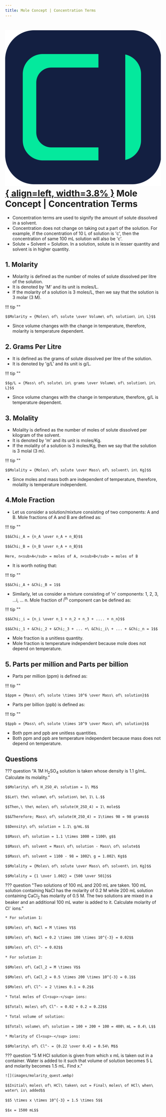 ```yaml
---
title: Mole Concept | Concentration Terms
---
```


# [![ChemistryEdu Logo](../../images/favicon.svg){ align=left, width=3.8% }](../../index.md)  Mole Concept | Concentration Terms

* Concentration terms are used to signify the amount of solute dissolved in a solvent. 
* Concentration does not change on taking out a part of the solution. For example, if the concentration of 10 L of solution is 'c', then the concentration of same 100 mL solution will also be 'c'. 
* Solute + Solvent = Solution. In a solution, solute is in lesser quantity and solvent is in higher quantity. 

## 1. Molarity

* Molarity is defined as the number of moles of solute dissolved per litre of the solution. 
* It is denoted by 'M' and its unit is moles/L. 
* If the molarity of a solution is 3 moles/L, then we say that the solution is 3 molar (3 M).

!!! tip ""

    $$Molarity = {Moles\ of\ solute \over Volume\ of\ solution\ in\ L}$$

* Since volume changes with the change in temperature, therefore, molarity is temperature dependent.

## 2. Grams Per Litre

* It is defined as the grams of solute dissolved per litre of the solution.
* It is denoted by 'g/L' and its unit is g/L.

!!! tip ""
              
    $$g/L = {Mass\ of\ solute\ in\ grams \over Volume\ of\ solution\ in\ L}$$

* Since volume changes with the change in temperature, therefore, g/L is temperature dependent.

## 3. Molality
            
* Molality is defined as the number of moles of solute dissolved per kilogram of the solvent.
* It is denoted by 'm' and its unit is moles/Kg.
* If the molality of a solution is 3 moles/Kg, then we say that the solution is 3 molal (3 m).

!!! tip ""
    
    $$Molality = {Moles\ of\ solute \over Mass\ of\ solvent\ in\ Kg}$$

* Since moles and mass both are independent of temperature, therefore, molality is temperature independent.

## 4.Mole Fraction
            
* Let us consider a solution/mixture consisting of two components: A and B. Mole fractions of A and B are defined as:

!!! tip ""

    $$&Chi;_A = {n_A \over n_A + n_B}$$
    
    $$&Chi;_B = {n_B \over n_A + n_B}$$
              
    Here, n<sub>A</sub> = moles of A, n<sub>B</sub> = moles of B

* It is worth noting that:

!!! tip ""

    $$&Chi;_A + &Chi;_B = 1$$
              
* Similarly, let us consider a mixture consisting of 'n' components: 1, 2, 3, ...i, ... n. Mole fraction of i<sup>th</sup> component can be defined as:

!!! tip ""

    $$&Chi;_i = {n_i \over n_1 + n_2 + n_3 + .... + n_n}$$

    $$&Chi;_1 + &Chi;_2 + &Chi;_3 + ... +\ &Chi;_i\ + ... + &Chi;_n = 1$$
              
* Mole fraction is a unitless quantity.
* Mole fraction is temperature independent because mole does not depend on temperature.

## 5. Parts per million and Parts per billion
            
* Parts per million (ppm) is defined as:

!!! tip ""

    $$ppm = {Mass\ of\ solute \times 10^6 \over Mass\ of\ solution}$$

* Parts per billion (ppb) is defined as:

!!! tip ""

    $$ppb = {Mass\ of\ solute \times 10^9 \over Mass\ of\ solution}$$
              
* Both ppm and ppb are unitless quantities.
* Both ppm and ppb are temperature independent because mass does not depend on temperature.

## Questions

??? question "A 1M H<sub>2</sub>SO<sub>4</sub> solution is taken whose density is 1.1 g/mL. Calculate its molality."

    $$Molarity\ of\ H_2SO_4\ solution = 1\ M$$
    
    $$Let\ the\ volume\ of\ solution\ be\ 1\ L.$$
    
    $$Then,\ the\ moles\ of\ solute(H_2SO_4) = 1\ mole$$
    
    $$&Therefore; Mass\ of\ solute(H_2SO_4) = 1\times 98 = 98 grams$$
    
    $$Density\ of\ solution = 1.1\ g/mL.$$
    
    $$Mass\ of\ solution = 1.1 \times 1000 = 1100\ g$$
    
    $$Mass\ of\ solvent = Mass\ of\ solution - Mass\ of\ solute$$
    
    $$Mass\ of\ solvent = 1100 - 98 = 1002\ g = 1.002\ Kg$$
    
    $$Molality = {Moles\ of\ solute \over Mass\ of\ solvent\ in\ Kg}$$
    
    $$Molality = {1 \over 1.002} = {500 \over 501}$$

??? question "Two solutions of 100 mL and 200 mL are taken. 100 mL solution containing NaCl has the molarity of 0.2 M while 200 mL solution containing CaCl<sub>2</sub> has molarity of 0.5 M. The two solutions are mixed in a beaker and an additional 100 mL water is added to it. Calculate molarity of Cl<sup>-</sup> ions."

    * For solution 1:
                  
    $$Moles\ of\ NaCl = M \times V$$
                  
    $$Moles\ of\ NaCl = 0.2 \times 100 \times 10^{-3} = 0.02$$
    
    $$Moles\ of\ Cl^- = 0.02$$
                  
    * For solution 2:
                  
    $$Moles\ of\ CaCl_2 = M \times V$$
                  
    $$Moles\ of\ CaCl_2 = 0.5 \times 200 \times 10^{-3} = 0.1$$
                  
    $$Moles\ of\ Cl^- = 2 \times 0.1 = 0.2$$
                  
    * Total moles of Cl<sup>-</sup> ions:
                  
    $$Total\ moles\ of\ Cl^- = 0.02 + 0.2 = 0.22$$
                  
    * Total volume of solution:
                  
    $$Total\ volume\ of\ solution = 100 + 200 + 100 = 400\ mL = 0.4\ L$$
                  
    * Molarity of Cl<sup>-</sup> ions:
                  
    $$Molarity\ of\ Cl^- = {0.22 \over 0.4} = 0.54\ M$$

??? question "5 M HCl solution is given from which x mL is taken out in a container. Water is added to it such that volume of solution becomes 5 L and molarity becomes 1.5 mL. Find x."

    ![](images/molarity_quest.webp)
    
    $$Initial\ moles\ of\ HCl\ taken\ out = Final\ moles\ of HCl\ when\ water\ is\ added$$
              
    $$5 \times x \times 10^{-3} = 1.5 \times 5$$
              
    $$x = 1500 mL$$